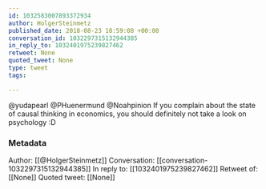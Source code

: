 ```yaml
---
id: 1032583007893372934
author: HolgerSteinmetz
published_date: 2018-08-23 10:59:08 +00:00
conversation_id: 1032297315132944385
in_reply_to: 1032401975239827462
retweet: None
quoted_tweet: None
type: tweet
tags:

---
```


@yudapearl @PHuenermund @Noahpinion If you complain about the state of causal thinking in economics, you should definitely not take a look on psychology :D

### Metadata

Author: [[@HolgerSteinmetz]]
Conversation: [[conversation-1032297315132944385]]
In reply to: [[1032401975239827462]]
Retweet of: [[None]]
Quoted tweet: [[None]]

